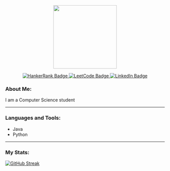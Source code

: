 <div id="header" align="center">
  <img src="https://img.freepik.com/free-vector/programmer-working-with-computer_23-2148232687.jpg?w=740&t=st=1685987283~exp=1685987883~hmac=69ddcef4b41dc31cb4f08cd7937bf9404f93a685e8b5369ac46b45520767d3b1" width="200"/>
  <p>
    
    
    
  </p>
  <div id="badges">
    <a href="https://www.hackerrank.com/mika_wauben?hr_r=1">
      <img src="https://img.shields.io/badge/HackerRank-green?logo=hackerrank&logoColor=white&style=for-the-badge" alt="HankerRank Badge"/>
    </a>
    <a href="https://leetcode.com/user6844SY/">
      <img src="https://img.shields.io/badge/LeetCode-black?logo=leetcode&logoColor=white&style=for-the-badge" alt="LeetCode Badge"/>
    </a>
    <a href="https://www.linkedin.com/in/mika-wauben-4b88a2279/">
      <img src="https://img.shields.io/badge/LinkedIn-blue?style=for-the-badge&logo=linkedin&logoColor=white" alt="LinkedIn Badge"/>  
    </a>
  </div>
  <p>
    
    
    
  </p>
</div>

### About Me:
I am a Computer Science student

---

### Languages and Tools:
- Java
- Python

---

### My Stats:
[![GitHub Streak](https://streak-stats.demolab.com?user=mlwauben&theme=dark)](https://git.io/streak-stats)
